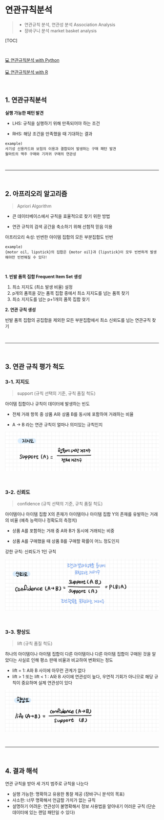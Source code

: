# 연관규칙분석

> - 연관규칙 분석, 연관성 분석 Association Analysis
> - 장바구니 분석 market basket analysis

[TOC]

<br>

[💻 연관규칙분석 with Python](./연관규칙분석_Python.ipynb)

[💻 연관규칙분석 with R](./연관규칙분석_R.html)

<br>

## 1. 연관규칙분석

**실행 가능한 패턴 발견**

- LHS: 규칙을 실행하기 위해 만족되어야 하는 조건

- RHS: 해당 조건을 만족했을 때 기대하는 결과

```
example)
사기성 신용카드와 보험의 이용과 결합되어 발생하는 구매 패턴 발견
월마트의 맥주 구매와 기저귀 구매의 연관성
```

<br>

---

<br>

## 2. 아프리오리 알고리즘

> Apriori Algorithm

- 큰 데이터베이스에서 규칙을 효율적으로 찾기 위한 방법

- 연관 규칙의 검색 공간을 축소하기 위해 선험적 믿음 이용

아프리오리 속성: 빈번한 아이템 집합의 모든 부분집합도 빈번

```
example)
{motor oil, lipstick}의 집합은 {motor oil}과 {lipstick}이 모두 빈번하게 발생해야만 빈번해질 수 있다!
```

<br>

**1. 빈발 품목 집합 Frequent Item Set 생성**

1. 최소 지지도 (최소 발생 비율) 설정
2. p개의 품목을 갖는 품목 집합 중에서 최소 지지도를 넘는 품목 찾기
3. 최소 지지도를 넘는 p+1개의 품목 집합 찾기

**2. 연관 규칙 생성**

빈발 품목 집합의 공집합을 제외한 모든 부분집합에서 최소 신뢰도를 넘는 연관규칙 찾기

<br>

---

<br>

## 3. 연관 규칙 평가 척도

### 3-1. 지지도

> support (규칙 선택의 기준, 규칙 품질 척도)

아이템 집합이나 규칙이 데이터에 발생하는 빈도

- 전체 거래 항목 중 상품 A와 상품 B를 동시에 포함하여 거래하는 비율

- A -> B 라는 연관 규칙이 얼마나 의미있는 규칙인지

![KakaoTalk_20210801_174341447](./README.assets/KakaoTalk_20210801_174341447.jpg)

<br>

### 3-2. 신뢰도

> confidence (규칙 선택의 기준, 규칙 품질 척도)

아이템이나 아이템 집합 X의 존재가 아이템이나 아이템 집합 Y의 존재를 유발하는 거래의 비율 (예측 능력이나 정확도의 측정치)

- 상품 A를 포함하는 거래 중 A와 B가 동시에 거래되는 비중

- 상품 A를 구매했을 때 상품 B를 구매할 확률이 어느 정도인지

강한 규칙: 신뢰도가 1인 규칙

![KakaoTalk_20210801_174341447_01](./README.assets/KakaoTalk_20210801_174341447_01.jpg)

<br>

### 3-3. 향상도

> lift (규칙 품질 척도)

하나의 아이템이나 아이템 집합이 다른 아이템이나 다른 아이템 집합이 구매된 것을 알았다는 사실로 인해 평소 판매 비율과 비교하여 변화되는 정도

- lift = 1: A와 B 사이에 아무런 관계가 없다
- lift > 1 또는 lift < 1 : A와 B 사이에 연관성이 높다, 우연적 기회가 아니므로 해당 규칙이 중요하며 실제 연관성이 있다

![KakaoTalk_20210801_174341447_02](./README.assets/KakaoTalk_20210801_174341447_02.jpg)

<br>

---

<br>

## 4. 결과 해석

연관 규칙을 받아 세 가지 범주로 규칙을 나눈다

- 실행 가능한: 명확하고 유용한 통찰 제공 (장바구니 분석의 목표)
- 사소한: 너무 명확해서 언급할 가치가 없는 규칙
- 설명하기 어려운: 연관성이 불명확해서 정보 사용법을 알아내기 어러운 규칙 (단순 데이터에 있는 랜덤 패턴일 수 있다)